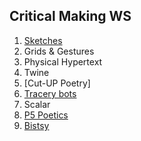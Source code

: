 ## Critical Making WS

1. [Sketches](https://mkarels.github.io/MakingWS/blob/main/Sketch.jpeg)
2. Grids & Gestures
3. Physical Hypertext
4. Twine
5. [Cut-UP Poetry]
6. [Tracery bots](https://botsin.space/home)
7. Scalar
8. [P5 Poetics](https://mkarels.github.io/MakingWS/clickpoetry.html)
9. [Bistsy](https://mkarels.github.io/MakingWS/BitsyMakeThings.html)
